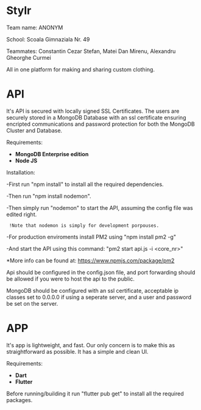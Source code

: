 # Stylr
Team name: ANONYM

School: Scoala Gimnaziala Nr. 49

Teammates: Constantin Cezar Stefan, Matei Dan Mirenu, Alexandru Gheorghe Curmei

All in one platform for making and sharing custom clothing.
# API
It's API is secured with locally signed SSL Certificates. The users are securely stored in a MongoDB Database with an ssl certificate ensuring encripted communications and password protection for both the MongoDB Cluster and Database.


Requirements:
  * **MongoDB Enterprise edition**
  * **Node JS**
  
Installation:

  -First run "npm install" to install all the required dependencies.

  -Then run "npm install nodemon".

  -Then simply run "nodemon" to start the API, assuming the config file was edited right.

     !Note that nodemon is simply for development porpouses.

  -For production enviroments install PM2 using "npm install pm2 -g"

  -And start the API using this command: "pm2 start api.js -i <core_nr>"
  
   *More info can be found at: https://www.npmjs.com/package/pm2

Api should be configured in the config.json file, and port forwarding should be allowed if you were to host the api to the public.

MongoDB should be configured with an ssl certificate, acceptable ip classes set to 0.0.0.0 if using a seperate server, and a user and password be set on the server.

# APP
It's app is lightweight, and fast. Our only concern is to make this as straightforward as possible. It has a simple and clean UI.


Requirements:
 * **Dart**
 * **Flutter**

Before running/building it run "flutter pub get" to install all the required packages.
